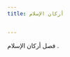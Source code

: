 ```yaml
---
title: أركان الإسلام


---
```

فصل أركان الإسلام .




<!--stackedit_data:
eyJoaXN0b3J5IjpbMjA1MzY5ODM1NiwtMTE5OTA3OTE3NCwtMT
c0NTQxMjI4Nl19
-->